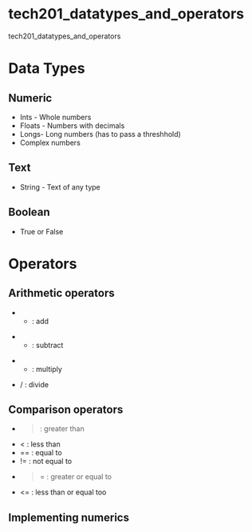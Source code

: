 # tech201_datatypes_and_operators
tech201_datatypes_and_operators
# Data Types

## Numeric
* Ints - Whole numbers
* Floats - Numbers with decimals
* Longs- Long numbers (has to pass a threshhold)
* Complex numbers

## Text
* String - Text of any type

## Boolean
* True or False

# Operators

## Arithmetic operators

* + : add
+ - : subtract
- * : multiply
* / : divide

## Comparison operators
* >  : greater than
* <  : less than
* == : equal to
* != : not equal to
* >= : greater or equal to
* <= : less than or equal too

## Implementing numerics
